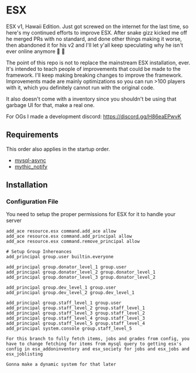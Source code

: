 # ESX

ESX v1, Hawaii Edition. Just got screwed on the internet for the last time, so here's my continued efforts to improve ESX. After snake gizz kicked me off he merged PRs with no standard, and done other things making it worse, then abandoned it for his v2 and I'll let y'all keep speculating why he isn't ever online anymore 🔪 🐍

The point of this repo is not to replace the mainstream ESX installation, ever. It's intended to teach people of improvements that could be made to the framework. I'll keep making breaking changes to improve the framework. Improvements made are mainly optimizations so you can run >100 players with it, which you definitely cannot run with the original code.

It also doesn't come with a inventory since you shouldn't be using that garbage UI for that, make a real one.

For OGs I made a development discord: https://discord.gg/H86eaEPwvK

## Requirements

This order also applies in the startup order.
- [mysql-async](https://github.com/brouznouf/fivem-mysql-async)
- [mythic_notify](https://github.com/FlawwsX/mythic_notify)

## Installation

### Configuration File

You need to setup the proper permissions for ESX for it to handle your server

```
add_ace resource.esx command.add_ace allow
add_ace resource.esx command.add_principal allow
add_ace resource.esx command.remove_principal allow

# Setup Group Inhereances
add_principal group.user builtin.everyone

add_principal group.donator_level_1 group.user
add_principal group.donator_level_2 group.donator_level_1
add_principal group.donator_level_3 group.donator_level_2

add_principal group.dev_level_1 group.user
add_principal group.dev_level_2 group.dev_level_1

add_principal group.staff_level_1 group.user
add_principal group.staff_level_2 group.staff_level_1
add_principal group.staff_level_3 group.staff_level_2
add_principal group.staff_level_4 group.staff_level_3
add_principal group.staff_level_5 group.staff_level_4
add_principal system.console group.staff_level_5
```

```
For this branch to fully fetch items, jobs and grades from config, you have to change fetching for items from mysql query to getting esx's config in esx_addoninventory and esx_society for jobs and esx_jobs and esx_joblisting

Gonna make a dynamic system for that later
```
